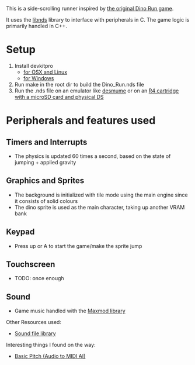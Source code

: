 This is a side-scrolling runner inspired by [the original Dino Run game](https://en.wikipedia.org/wiki/Dino_Run).

It uses the [libnds](https://github.com/devkitPro/libnds) library to interface with peripherals in C. The game logic is primarily handled in C++.

# Setup

1. Install devkitpro
    - [for OSX and Linux](https://github.com/devkitPro/pacman/releases)
    - [for Windows](https://github.com/devkitPro/installer/releases/tag/v3.0.3)
2. Run make in the root dir to build the Dino_Run.nds file
3. Run the .nds file on an emulator like [desmume](https://desmume.org/download/) or on an [R4 cartridge with a microSD card and physical DS](https://en.wikipedia.org/wiki/R4_cartridge)
# Peripherals and features used

## Timers and Interrupts
- The physics is updated 60 times a second, based on the state of jumping + applied gravity

## Graphics and Sprites
- The background is initialized with tile mode using the main engine since it consists of solid colours
- The dino sprite is used as the main character, taking up another VRAM bank

## Keypad
- Press up or A to start the game/make the sprite jump

## Touchscreen
- TODO: once enough

## Sound
- Game music handled with the [Maxmod library](https://maxmod.devkitpro.org/)

Other Resources used:
- [Sound file library](https://modarchive.org/index.php?request=view_by_license&query=publicdomain)

Interesting things I found on the way:
- [Basic Pitch (Audio to MIDI AI)](https://basicpitch.spotify.com/)